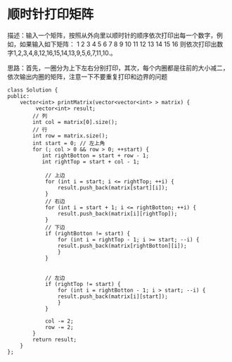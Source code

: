 # 顺时针打印矩阵

描述：输入一个矩阵，按照从外向里以顺时针的顺序依次打印出每一个数字，例如，如果输入如下矩阵： 1 2 3 4 5 6 7 8 9 10 11 12 13 14 15 16 则依次打印出数字1,2,3,4,8,12,16,15,14,13,9,5,6,7,11,10.。

思路：首先，一圈分为上下左右分别打印，其次，每个内圈都是往前的大小减二，依次输出内圈的矩阵，注意一下不要重复打印和边界的问题


```
class Solution {
public:
    vector<int> printMatrix(vector<vector<int> > matrix) {
         vector<int> result;
        // 列
        int col = matrix[0].size();
        // 行
        int row = matrix.size();
        int start = 0; // 左上角
        for (; col > 0 && row > 0; ++start) {
           int rightBotton = start + row - 1;
           int rightTop = start + col - 1;

            // 上边
            for (int i = start; i <= rightTop; ++i) {
                result.push_back(matrix[start][i]);
            }
            // 右边
            for (int i = start + 1; i <= rightBotton; ++i) {
                result.push_back(matrix[i][rightTop]);
            }
            // 下边
            if (rightBotton != start) {
                for (int i = rightTop - 1; i >= start; --i) {
                result.push_back(matrix[rightBotton][i]);
            	}
            }
            
			
            // 左边
            if (rightTop != start) {
                for (int i = rightBotton - 1; i > start; --i) {
                result.push_back(matrix[i][start]);
            	}
            }
            
            col -= 2;
            row -= 2;
        }
        return result;
    }
};
```